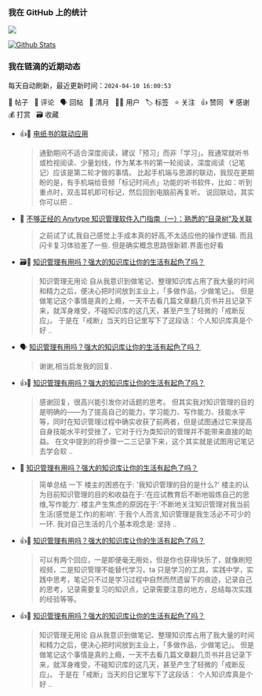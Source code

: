 ### 我在 GitHub 上的统计

<a title="Hits" target="_blank" href="https://github.com/Crowds21/Crowds21"><img src="https://hits.b3log.org/crowds21/crowds21.svg"></a>

[![Github Stats](https://github-readme-stats.vercel.app/api?username=crowds21&theme=tokyonight&show_icons=true)](https://github.com/crowds21)

<!--events start -->

### 我在链滴的近期动态

每天自动刷新，最近更新时间：`2024-04-10 16:00:53`

📝 帖子 &nbsp; 💬 评论 &nbsp; 🗣 回帖 &nbsp; 🌙 清月 &nbsp; 👨‍💻 用户 &nbsp; 🏷️ 标签 &nbsp; ⭐️ 关注 &nbsp; 👍 赞同 &nbsp; 💗 感谢 &nbsp; 💰 打赏 &nbsp; 🗃 收藏

* 👍💬 [电纸书的联动应用](https://ld246.com/article/1712542927986/comment/1712546410132#comments)

  > 通勤期间不适合深度阅读，建议「预习」而非「学习」。我通常就听书或检视阅读、少量划线，作为某本书的第一轮阅读，深度阅读（记笔记）应该是第二轮才做的事情。 比起手机端与思源的联动，我现在更期盼的是，有手机端给音频「标记时间点」功能的听书软件，比如：听到重点时，双击耳机即可标记，然后回到电脑前再复听。 说回联动，其实你可以把 ..
* 💬 [不够正经的 Anytype 知识管理软件入门指南（一）：熟悉的“目录树”及关联](https://ld246.com/article/1712556286931/comment/1712563423453#comments)

  > 之前试了试,我自己感觉上手成本真的好高,不太适应他的操作逻辑. 而且闪卡复习体验差了一些. 但是确实概念思路很新颖.界面也好看
* 🗃📝 [知识管理有用吗？强大的知识库让你的生活有起色了吗？](https://ld246.com/article/1712308037886)

  > 知识管理无用论 自从我意识到做笔记、整理知识库占用了我大量的时间和精力之后，便决心把时间放到主业上，「多做作品，少做笔记」。 但是做笔记这个事情是真的上瘾，一天不去看几篇文章翻几页书并且记录下来，就浑身难受，不碰知识库的这几天，甚至产生了轻微的「戒断反应」。 于是在「戒断」当天的日记里写下了这段话： 个人知识库真是个好 ..
* 🗣 [知识管理有用吗？强大的知识库让你的生活有起色了吗？](https://ld246.com/article/1712308037886/comment/1712377444897#comments)

  > 谢谢,相当启发我的回复.
* 👍💬 [知识管理有用吗？强大的知识库让你的生活有起色了吗？](https://ld246.com/article/1712308037886/comment/1712377444897#comments)

  > 感谢回复，很高兴能引发你对话题的思考。 但其实我对知识管理的目的是明确的——为了提高自己的能力，学习能力、写作能力、技能水平等，同时在知识管理过程中确实收获了前两者，但是试图通过它来提高自身技能水平时受挫了，它对于行为类知识的管理并不能带来直接的助益。 在文中提到的将步骤一二三记录下来，这个其实就是试图用记笔记去学会软 ..
* 💬 [知识管理有用吗？强大的知识库让你的生活有起色了吗？](https://ld246.com/article/1712308037886/comment/1712375183080#comments)

  > 简单总结 一下 楼主的困惑在于: '我知识管理的目的是什么?' 楼主的认为目前知识管理的目的和收益在于:'在应试教育后不断地锻炼自己的思维,写作能力'. 楼主产生焦虑的原因在于:'不断地关注知识管理对我当前生活(感觉是工作)的影响'. 于我个人而言,知识管理是我生活必不可少的一环. 我对自己生活的几个基本观念是: 坚持 ..
* 👍💬 [知识管理有用吗？强大的知识库让你的生活有起色了吗？](https://ld246.com/article/1712308037886/comment/1712352592549#comments)

  > 可以有两个回应，一是即便毫无用处，但是你也获得快乐了，就像刷短视频，二是知识管理不能替代学习，ta 只是学习的工具，实践中学，实践中思考，笔记只不过是学习过程中自然而然遗留下的痕迹，记录自己的思考，记录需要复习的知识点，记录需要注意的地方，总结每次实践的经验等等。
* 👍📝 [知识管理有用吗？强大的知识库让你的生活有起色了吗？](https://ld246.com/article/1712308037886)

  > 知识管理无用论 自从我意识到做笔记、整理知识库占用了我大量的时间和精力之后，便决心把时间放到主业上，「多做作品，少做笔记」。 但是做笔记这个事情是真的上瘾，一天不去看几篇文章翻几页书并且记录下来，就浑身难受，不碰知识库的这几天，甚至产生了轻微的「戒断反应」。 于是在「戒断」当天的日记里写下了这段话： 个人知识库真是个好 ..


<!--events end -->
